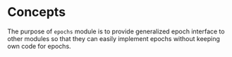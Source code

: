 # Concepts

The purpose of `epochs` module is to provide generalized epoch interface
to other modules so that they can easily implement epochs without
keeping own code for epochs.
